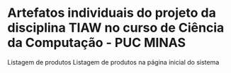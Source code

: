 # Artefatos individuais do projeto da disciplina TIAW no curso de Ciência da Computação - PUC MINAS

Listagem de produtos
Listagem de produtos na página inicial do sistema
